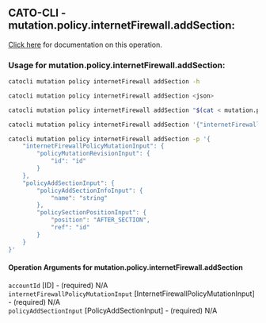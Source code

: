 
## CATO-CLI - mutation.policy.internetFirewall.addSection:
[Click here](https://api.catonetworks.com/documentation/#mutation-mutation.policy.internetFirewall.addSection) for documentation on this operation.

### Usage for mutation.policy.internetFirewall.addSection:

```bash
catocli mutation policy internetFirewall addSection -h

catocli mutation policy internetFirewall addSection <json>

catocli mutation policy internetFirewall addSection "$(cat < mutation.policy.internetFirewall.addSection.json)"

catocli mutation policy internetFirewall addSection '{"internetFirewallPolicyMutationInput":{"policyMutationRevisionInput":{"id":"id"}},"policyAddSectionInput":{"policyAddSectionInfoInput":{"name":"string"},"policySectionPositionInput":{"position":"AFTER_SECTION","ref":"id"}}}'

catocli mutation policy internetFirewall addSection -p '{
    "internetFirewallPolicyMutationInput": {
        "policyMutationRevisionInput": {
            "id": "id"
        }
    },
    "policyAddSectionInput": {
        "policyAddSectionInfoInput": {
            "name": "string"
        },
        "policySectionPositionInput": {
            "position": "AFTER_SECTION",
            "ref": "id"
        }
    }
}'
```

#### Operation Arguments for mutation.policy.internetFirewall.addSection ####

`accountId` [ID] - (required) N/A    
`internetFirewallPolicyMutationInput` [InternetFirewallPolicyMutationInput] - (required) N/A    
`policyAddSectionInput` [PolicyAddSectionInput] - (required) N/A    
